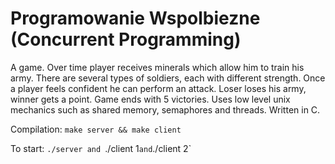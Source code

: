 # Programowanie Wspolbiezne (Concurrent Programming)

A game. Over time player receives minerals which allow him to train his army. There are several types of soldiers, each with different strength. Once a player feels confident he can perform an attack. Loser loses his army, winner gets a point. Game ends with 5 victories. Uses low level unix mechanics such as shared memory, semaphores and threads. Written in C.


Compilation: `make server && make client`

To start: `./server and `./client 1` and `./client 2`
